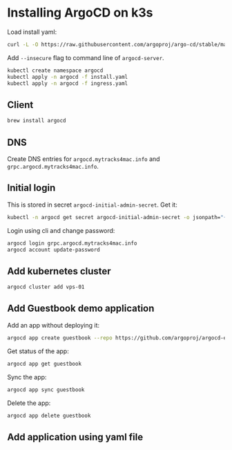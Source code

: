 # Installing ArgoCD on k3s

Load install yaml:

```sh
curl -L -O https://raw.githubusercontent.com/argoproj/argo-cd/stable/manifests/install.yaml
```

Add `--insecure` flag to command line of `argocd-server`.

```sh
kubectl create namespace argocd
kubectl apply -n argocd -f install.yaml
kubectl apply -n argocd -f ingress.yaml
```

## Client

```sh
brew install argocd
```

## DNS

Create DNS entries for `argocd.mytracks4mac.info` and `grpc.argocd.mytracks4mac.info`.

## Initial login

This is stored in secret `argocd-initial-admin-secret`. Get it:

```sh
kubectl -n argocd get secret argocd-initial-admin-secret -o jsonpath="{.data.password}" | base64 -d
```

Login using cli and change password:

```sh
argocd login grpc.argocd.mytracks4mac.info
argocd account update-password
```

## Add kubernetes cluster

```sh
argocd cluster add vps-01
```

## Add Guestbook demo application

Add an app without deploying it:

```sh
argocd app create guestbook --repo https://github.com/argoproj/argocd-example-apps.git --path guestbook --dest-server https://vps-01.mytracks4mac.info:6443 --dest-namespace guestbook
```

Get status of the app:

```sh
argocd app get guestbook
```

Sync the app:

```sh
argocd app sync guestbook
```

Delete the app:
```sh
argocd app delete guestbook
```

## Add application using yaml file


